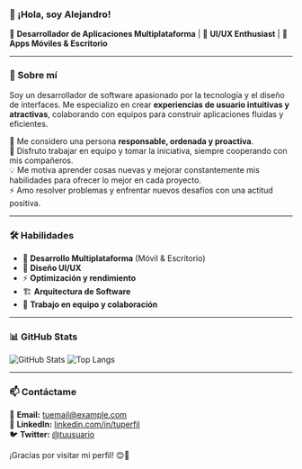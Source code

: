 ### 👋 ¡Hola, soy Alejandro!

🌟 **Desarrollador de Aplicaciones Multiplataforma** | 🎨 **UI/UX Enthusiast** | 📱 **Apps Móviles & Escritorio**

---

### 🚀 Sobre mí

Soy un desarrollador de software apasionado por la tecnología y el diseño de interfaces. Me especializo en crear **experiencias de usuario intuitivas y atractivas**, colaborando con equipos para construir aplicaciones fluidas y eficientes.  

💼 Me considero una persona **responsable, ordenada y proactiva**.  
🤝 Disfruto trabajar en equipo y tomar la iniciativa, siempre cooperando con mis compañeros.  
💡 Me motiva aprender cosas nuevas y mejorar constantemente mis habilidades para ofrecer lo mejor en cada proyecto.  
⚡ Amo resolver problemas y enfrentar nuevos desafíos con una actitud positiva.  

---

### 🛠️ Habilidades

- 🔹 **Desarrollo Multiplataforma** (Móvil & Escritorio)
- 🎨 **Diseño UI/UX**
- ⚡ **Optimización y rendimiento**
- 🏗️ **Arquitectura de Software**
- 🚀 **Trabajo en equipo y colaboración**

---

### 📊 GitHub Stats

![GitHub Stats](https://github-readme-stats.vercel.app/api?username=aemdlcdev&show_icons=true&theme=radical)
![Top Langs](https://github-readme-stats.vercel.app/api/top-langs/?username=aemdlcdev&layout=compact&theme=radical)

---

### 📫 Contáctame

📩 **Email:** tuemail@example.com  
🔗 **LinkedIn:** [linkedin.com/in/tuperfil](https://linkedin.com/in/tuperfil)  
🐦 **Twitter:** [@tuusuario](https://twitter.com/tuusuario)  

¡Gracias por visitar mi perfil! 😊🚀

